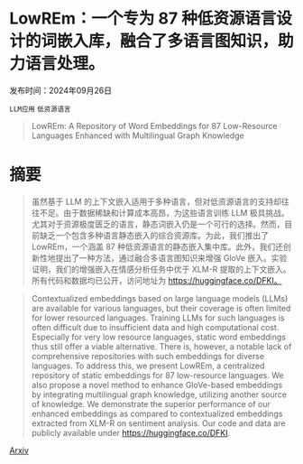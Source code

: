 # LowREm：一个专为 87 种低资源语言设计的词嵌入库，融合了多语言图知识，助力语言处理。

发布时间：2024年09月26日

`LLM应用` `低资源语言`

> LowREm: A Repository of Word Embeddings for 87 Low-Resource Languages Enhanced with Multilingual Graph Knowledge

# 摘要

> 虽然基于 LLM 的上下文嵌入适用于多种语言，但对低资源语言的支持却往往不足。由于数据稀缺和计算成本高昂，为这些语言训练 LLM 极具挑战。尤其对于资源极度匮乏的语言，静态词嵌入仍是一个可行的选择。然而，目前缺乏一个包含多种语言静态嵌入的综合资源库。为此，我们推出了 LowREm，一个涵盖 87 种低资源语言的静态嵌入集中库。此外，我们还创新性地提出了一种方法，通过融合多语言图知识来增强 GloVe 嵌入。实验证明，我们的增强嵌入在情感分析任务中优于 XLM-R 提取的上下文嵌入。所有代码和数据均已公开，访问地址为 https://huggingface.co/DFKI。

> Contextualized embeddings based on large language models (LLMs) are available for various languages, but their coverage is often limited for lower resourced languages. Training LLMs for such languages is often difficult due to insufficient data and high computational cost. Especially for very low resource languages, static word embeddings thus still offer a viable alternative. There is, however, a notable lack of comprehensive repositories with such embeddings for diverse languages. To address this, we present LowREm, a centralized repository of static embeddings for 87 low-resource languages. We also propose a novel method to enhance GloVe-based embeddings by integrating multilingual graph knowledge, utilizing another source of knowledge. We demonstrate the superior performance of our enhanced embeddings as compared to contextualized embeddings extracted from XLM-R on sentiment analysis. Our code and data are publicly available under https://huggingface.co/DFKI.

[Arxiv](https://arxiv.org/abs/2409.18193)